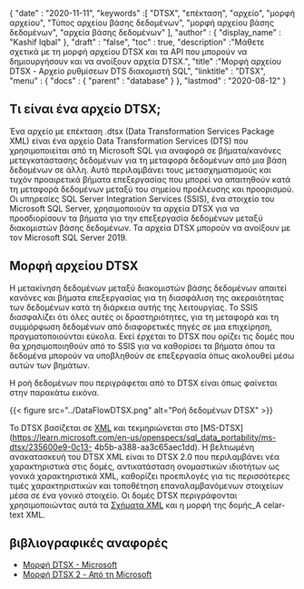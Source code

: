 {
  "date" : "2020-11-11",
  "keywords" :[ "DTSX", "επέκταση", "αρχείο", "μορφή αρχείου", "Τύπος αρχείου βάσης δεδομένων", "μορφή αρχείου βάσης δεδομένων", "αρχεία βάσης δεδομένων" ],
  "author" : {
    "display_name" : "Kashif Iqbal"
},
  "draft" : "false",
  "toc" : true,
  "description" :"Μάθετε σχετικά με τη μορφή αρχείου DTSX και τα API που μπορούν να δημιουργήσουν και να ανοίξουν αρχεία DTSX.",
  "title" :"Μορφή αρχείου DTSX - Αρχείο ρυθμίσεων DTS διακομιστή SQL",
  "linktitle" : "DTSX",
  "menu" : {
    "docs" : {
      "parent" : "database"
}
},
  "lastmod" : "2020-08-12"
}

## Τι είναι ένα αρχείο DTSX;

Ένα αρχείο με επέκταση .dtsx (Data Transformation Services Package XML) είναι ένα αρχείο Data Transformation Services (DTS) που χρησιμοποιείται από τη Microsoft SQL για αναφορά σε βήματα/κανόνες μετεγκατάστασης δεδομένων για τη μεταφορά δεδομένων από μια βάση δεδομένων σε άλλη. Αυτό περιλαμβάνει τους μετασχηματισμούς και τυχόν προαιρετικά βήματα επεξεργασίας που μπορεί να απαιτηθούν κατά τη μεταφορά δεδομένων μεταξύ του σημείου προέλευσης και προορισμού. Οι υπηρεσίες SQL Server Integration Services (SSIS), ένα στοιχείο του Microsoft SQL Server, χρησιμοποιούν τα αρχεία DTSX για να προσδιορίσουν τα βήματα για την επεξεργασία δεδομένων μεταξύ διακομιστών βάσης δεδομένων. Τα αρχεία DTSX μπορούν να ανοίξουν με τον Microsoft SQL Server 2019.

## Μορφή αρχείου DTSX

Η μετακίνηση δεδομένων μεταξύ διακομιστών βάσης δεδομένων απαιτεί κανόνες και βήματα επεξεργασίας για τη διασφάλιση της ακεραιότητας των δεδομένων κατά τη διάρκεια αυτής της λειτουργίας. Το SSIS διασφαλίζει ότι όλες αυτές οι δραστηριότητες, για τη μεταφορά και τη συμμόρφωση δεδομένων από διαφορετικές πηγές σε μια επιχείρηση, πραγματοποιούνται εύκολα. Εκεί έρχεται το DTSX που ορίζει τις δομές που θα χρησιμοποιηθούν από το SSIS για να καθορίσει τα βήματα όπου τα δεδομένα μπορούν να υποβληθούν σε επεξεργασία όπως ακολουθεί μέσω αυτών των βημάτων.

Η ροή δεδομένων που περιγράφεται από το DTSX είναι όπως φαίνεται στην παρακάτω εικόνα.

{{< figure src="../DataFlowDTSX.png" alt="Ροή δεδομένων DTSX" >}}

Το DTSX βασίζεται σε [XML](/el/web/xml/) και τεκμηριώνεται στο [MS-DTSX](https://learn.microsoft.com/en-us/openspecs/sql_data_portability/ms-dtsx/235600e9-0c13- 4b5b-a388-aa3c65aec1dd). Η βελτιωμένη ανακατασκευή του DTSX XML είναι το DTSX 2.0 που περιλαμβάνει νέα χαρακτηριστικά στις δομές, αντικατάσταση ονομαστικών ιδιοτήτων ως γονικά χαρακτηριστικά XML, καθορίζει προεπιλογές για τις περισσότερες τιμές χαρακτηριστικών και τοποθέτηση επαναλαμβανόμενων στοιχείων μέσα σε ένα γονικό στοιχείο. Οι δομές DTSX περιγράφονται χρησιμοποιώντας αυτά τα [Σχήματα XML](https://learn.microsoft.com/en-us/openspecs/sql_data_portability/ms-dtsx/e5095968-26ea-4824-a717-153ccee642dc#_1) και η μορφή της δομής_A celar-text XML.

## βιβλιογραφικές αναφορές

* [Μορφή DTSX - Microsoft](https://learn.microsoft.com/en-us/openspecs/sql_data_portability/ms-dtsx/235600e9-0c13-4b5b-a388-aa3c65aec1dd)
* [Μορφή DTSX 2 - Από τη Microsoft](https://learn.microsoft.com/en-us/openspecs/sql_data_portability/ms-dtsx2/fb216aa4-62ab-41c8-a6d5-5b1002739d21)

